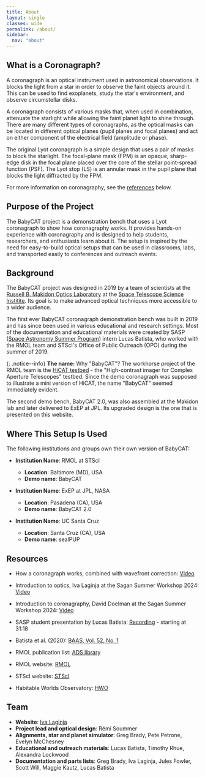 ```yaml
---
title: About
layout: single
classes: wide
permalink: /about/
sidebar:
  nav: "about"
---
```


## What is a Coronagraph?

A coronagraph is an optical instrument used in astronomical observations. It blocks the light from a star in order to
observe the faint objects around it. This can be used to find exoplanets, study the star's environment, and observe
circumstellar disks.

A coronagraph consists of various masks that, when used in combination, attenuate the starlight while allowing the faint
planet light to shine through. There are many different types of coronagraphs, as the optical masks can be located in
different optical planes (pupil planes and focal planes) and act on either component of the electrical field (amplitude or phase).

The original Lyot coronagraph is a simple design that uses a pair of masks to block the starlight. The
focal-plane mask (FPM) is an opaque, sharp-edge disk in the focal plane placed over the core of the stellar point-spread
function (PSF). The Lyot stop (LS) is an annular mask in the pupil plane that blocks the light diffracted by the FPM.

For more information on coronagraphy, see the [references](#resources) below.

## Purpose of the Project

The BabyCAT project is a demonstration bench that uses a Lyot coronagraph to show how coronagraphy works. It provides 
hands-on experience with coronagraphy and is designed to help students, researchers, and enthusiasts learn about it.
The setup is inspired by the need for easy-to-build optical setups that can be used in classrooms, labs, and transported
easily to conferences and outreach events.

## Background

The BabyCAT project was designed in 2019 by a team of scientists at the
[Russell B. Makidon Optics Laboratory](https://www.stsci.edu/stsci-research/research-topics-and-programs/russell-b-makidon-optics-laboratory)
at the [Space Telescope Science Institite](https://www.stsci.edu/).
Its goal is to make advanced optical techniques more accessible to a wider audience.

The first ever BabyCAT coronagraph demonstration bench was built in 2019 and has since been used in various educational
and research settings. Most of the documentation and educational materials were created by SASP
([Space Astronomy Summer Program](https://www.stsci.edu/opportunities/space-astronomy-summer-program)) intern Lucas Batista,
who worked with the RMOL team and STScI's Office of Public Outreach (OPO) during the summer of 2019.

{: .notice--info}
**The name:** Why "BabyCAT"? The workhorse project of the RMOL team is the [HiCAT testbed](https://ui.adsabs.harvard.edu/abs/2024arXiv240912931S/abstract) - the
"High-contrast imager for Complex Aperture Telescopes" testbed. Since the demo coronagraph was supposed to illustrate a
mini version of HiCAT, the name "BabyCAT" seemed immediately evident.

The second demo bench, BabyCAT 2.0, was also assembled at the Makidon lab and later delivered to ExEP at JPL. Its
upgraded design is the one that is presented on this website. 

## Where This Setup Is Used

The following institutions and groups own their own version of BabyCAT:

- **Institution Name**: RMOL at STScI
  - **Location**: Baltimore (MD), USA
  - **Demo name**: BabyCAT

- **Institution Name**: ExEP at JPL, NASA
  - **Location**: Pasadena (CA), USA
  - **Demo name**: BabyCAT 2.0

- **Institution Name**: UC Santa Cruz
  - **Location**: Santa Cruz (CA), USA
  - **Demo name**: sealPUP

## Resources

- How a coronagraph works, combined with wavefront correction: [Video](https://www.youtube.com/watch?v=zkTHuqiH_1Y)
- Introduction to optics, Iva Laginja at the Sagan Summer Workshop 2024: [Video](https://www.youtube.com/watch?v=vq6YOuWVIuk)
- Introduction to coronagraphy, David Doelman at the Sagan Summer Workshop 2024: [Video](https://www.youtube.com/watch?v=SYHAL5hxEbQ)

- SASP student presentation by Lucas Batista: [Recording](https://cloudproject.hosted.panopto.com/Panopto/Pages/Viewer.aspx?id=9bb1e9b5-8229-426e-a6fc-aaa400fe927a) - starting at 31:18
- Batista et al. (2020): [BAAS, Vol. 52, No. 1](https://ui.adsabs.harvard.edu/abs/2020AAS...23520313B/abstract)
- RMOL publication list: [ADS library](https://ui.adsabs.harvard.edu/public-libraries/0jrikEsaQ6W3ubvGa3ZivA)
- RMOL website: [RMOL](https://www.stsci.edu/stsci-research/research-topics-and-programs/russell-b-makidon-optics-laboratory)
- STScI website: [STScI](https://www.stsci.edu/)
- Habitable Worlds Observatory: [HWO](https://habitableworldsobservatory.org/home)

## Team

- **Website**: [Iva Laginja](https://ivalaginja.github.io/)
- **Project lead and optical design**: Rémi Soummer
- **Alignments, star and planet simulator**: Greg Brady, Pete Petrone, Evelyn McChesney
- **Educational and outreach materials**: Lucas Batista, Timothy Rhue, Alexandra Lockwood
- **Documentation and parts lists**: Greg Brady, Iva Laginja, Jules Fowler, Scott Will, Maggie Kautz, Lucas Batista
